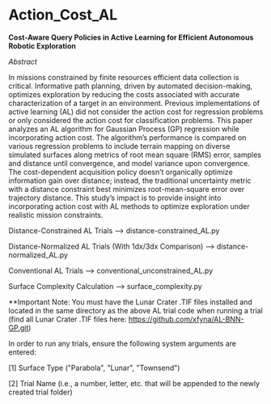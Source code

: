 # Action_Cost_AL
**Cost-Aware Query Policies in Active Learning for Efficient Autonomous Robotic Exploration**

*Abstract*

In missions constrained by finite resources efficient data collection is critical. Informative path planning, driven by automated decision-making, optimizes exploration by reducing the costs associated with accurate characterization of a target in an environment. Previous implementations of active learning (AL) did not consider the action cost for regression problems or only considered the action cost for classification problems. This paper analyzes an AL algorithm for Gaussian Process (GP) regression while incorporating action cost. The algorithm’s performance is compared on various regression problems to include terrain mapping on diverse simulated surfaces along metrics of root mean square (RMS) error, samples and distance until convergence, and model variance upon convergence. The cost-dependent acquisition policy doesn’t organically optimize information gain over distance; instead, the traditional uncertainty metric with a distance constraint best minimizes root-mean-square error over trajectory distance. This study’s impact is to provide insight into incorporating action cost with AL methods to optimize exploration under realistic mission constraints.

Distance-Constrained AL Trials
--> distance-constrained_AL.py

Distance-Normalized AL Trials (With 1dx/3dx Comparison)
--> distance-normalized_AL.py

Conventional AL Trials
--> conventional_unconstrained_AL.py

Surface Complexity Calculation
--> surface_complexity.py

**Important Note:
You must have the Lunar Crater .TIF files installed and located in the same directory as the above AL trial code when running a trial (find all Lunar Crater .TIF files here: https://github.com/xfyna/AL-BNN-GP.git)

In order to run any trials, ensure the following system arguments are entered:

[1] Surface Type ("Parabola", "Lunar", "Townsend")

[2] Trial Name (i.e., a number, letter, etc. that will be appended to the newly created trial folder)
